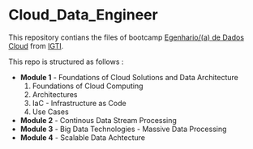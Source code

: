 # Cloud_Data_Engineer


This repository contians the files of bootcamp [Egenhario/(a) de Dados Cloud](https://www.igti.com.br/bootcamp/engenheiro-de-dados-cloud) from [IGTI](https://www.igti.com.br/).

This repo is structured as follows : 

- **Module 1** - Foundations of Cloud Solutions and Data Architecture
    1. Foundations of Cloud Computing
    2. Architectures
    3. IaC - Infrastructure as Code
    4. Use Cases
- **Module 2** - Continous Data Stream Processing
- **Module 3** - Big Data Technologies - Massive Data Processing 
- **Module 4** - Scalable Data Achtecture

